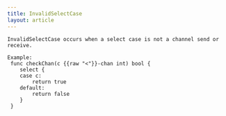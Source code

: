 ```yaml
---
title: InvalidSelectCase
layout: article
---
```

<!-- Copyright 2023 The Go Authors. All rights reserved.
     Use of this source code is governed by a BSD-style
     license that can be found in the LICENSE file. -->

<!-- Code generated by generrordocs.go; DO NOT EDIT. -->

```
InvalidSelectCase occurs when a select case is not a channel send or
receive.

Example:
 func checkChan(c {{raw "<"}}-chan int) bool {
 	select {
 	case c:
 		return true
 	default:
 		return false
 	}
 }
```

